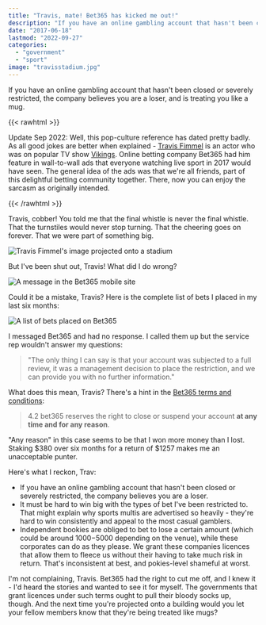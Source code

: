 ```yaml
---
title: "Travis, mate! Bet365 has kicked me out!"
description: "If you have an online gambling account that hasn't been closed or severely restricted, the company believes you are a loser, and is treating you like a mug."
date: "2017-06-18"
lastmod: "2022-09-27"
categories: 
  - "government"
  - "sport"
image: "travisstadium.jpg"
---
```


If you have an online gambling account that hasn't been closed or severely restricted, the company believes you are a loser, and is treating you like a mug.

{{< rawhtml >}}
<p class="addendum">
<span class="date">Update Sep 2022:</span> Well, this pop-culture reference has dated pretty badly. As all good jokes are better when explained - <a href="//en.wikipedia.org/wiki/Travis_Fimmel" title="Travis Fimmel @ Wikipedia" target="_blank">Travis Fimmel</a> is an actor who was on popular TV show <a href="//en.wikipedia.org/wiki/Vikings_%5c%28TV_series%5c%29" title="Vikings TV series @ Wikipedia" target="_blank">Vikings</a>. Online betting company Bet365 had him feature in wall-to-wall ads that everyone watching live sport in 2017 would have seen. The general idea of the ads was that we're all friends, part of this delightful betting community together. There, now you can enjoy the sarcasm as originally intended.
</p>
{{< /rawhtml >}}

Travis, cobber! You told me that the final whistle is never the final whistle. That the turnstiles would never stop turning. That the cheering goes on forever. That we were part of something big.

![Travis Fimmel's image projected onto a stadium](/img/travisstadium.jpg "Travis enjoying a nil-all draw between two failed states, probably.")

But I've been shut out, Travis! What did I do wrong?

![A message in the Bet365 mobile site](/img/message.png "I need to charge my phone.")

Could it be a mistake, Travis? Here is the complete list of bets I placed in my last six months:

![A list of bets placed on Bet365](/img/mybets.png "I did OK, but I'm no David Walsh.")

I messaged Bet365 and had no response. I called them up but the service rep wouldn't answer my questions:

> "The only thing I can say is that your account was subjected to a full review, it was a management decision to place the restriction, and we can provide you with no further information."

What does this mean, Travis? There's a hint in the [Bet365 terms and conditions](//help.bet365.com.au/en/terms-and-conditions):

> 4.2 bet365 reserves the right to close or suspend your account **at any time and for any reason**.

"Any reason" in this case seems to be that I won more money than I lost. Staking $380 over six months for a return of $1257 makes me an unacceptable punter.

Here's what I reckon, Trav:

- If you have an online gambling account that hasn't been closed or severely restricted, the company believes you are a loser.
- It must be hard to win big with the types of bet I've been restricted to. That might explain why sports multis are advertised so heavily - they're hard to win consistently and appeal to the most casual gamblers.
- Independent bookies are obliged to bet to lose a certain amount (which could be around $1000-$5000 depending on the venue), while these corporates can do as they please. We grant these companies licences that allow them to fleece us without their having to take much risk in return. That's inconsistent at best, and pokies-level shameful at worst.

I'm not complaining, Travis. Bet365 had the right to cut me off, and I knew it - I'd heard the stories and wanted to see it for myself. The governments that grant licences under such terms ought to pull their bloody socks up, though. And the next time you're projected onto a building would you let your fellow members know that they're being treated like mugs?